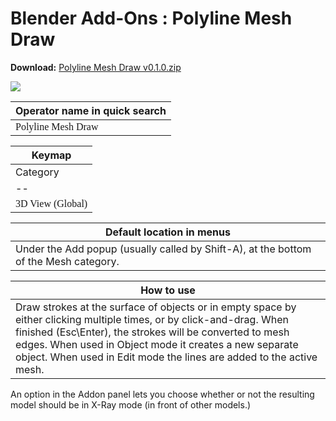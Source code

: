 # Blender Add-Ons : Polyline Mesh Draw

**Download:** [Polyline Mesh Draw v0.1.0.zip](https://path.to/file.zip)

<img src="https://static.packt-cdn.com/products/9781789619478/graphics/ef242478-6d3e-45dd-8fba-ea680b3d25ea.png">

|**Operator name in quick search**|
|--|
|<span style="font-family:Consolas;">Polyline Mesh Draw</span>|


|**Keymap**|
|--|
|Category|Operator|
|--|
| <span style="font-family:Consolas;">3D View (Global)</span> | <span style="font-family:Consolas;">mesh.polyline_mesh_draw</span> |

|**Default location in menus**|
|--|
|Under the Add popup (usually called by Shift-A), at the bottom of the Mesh category.|

|**How to use**|
|--|
|Draw strokes at the surface of objects or in empty space by either clicking multiple times, or by click-and-drag. When finished (Esc\Enter), the strokes will be converted to mesh edges. When used in Object mode it creates a new separate object. When used in Edit mode the lines are added to the active mesh.|

An option in the Addon panel lets you choose whether or not the resulting model should be in X-Ray mode (in front of other models.)
